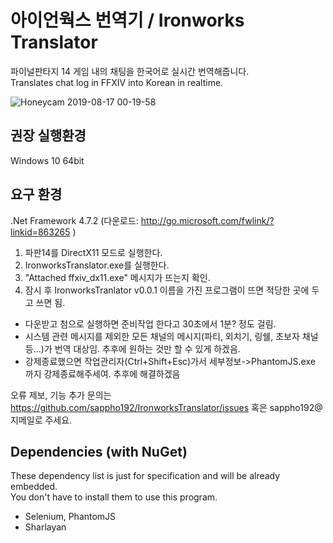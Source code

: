 # 아이언웍스 번역기 / Ironworks Translator  

파이널판타지 14 게임 내의 채팅을 한국어로 실시간 번역해줍니다.  
Translates chat log in FFXIV into Korean in realtime.  

![Honeycam 2019-08-17 00-19-58](https://user-images.githubusercontent.com/7788738/63179344-d8629200-c086-11e9-8ec9-d0325b919782.gif)

## 권장 실행환경  
Windows 10 64bit

## 요구 환경
.Net Framework 4.7.2 (다운로드: http://go.microsoft.com/fwlink/?linkid=863265 )

1. 파판14를 DirectX11 모드로 실행한다.  
2. IronworksTranslator.exe를 실행한다.  
3. "Attached ffxiv_dx11.exe" 메시지가 뜨는지 확인.  
4. 잠시 후 IronworksTranlator v0.0.1 이름을 가진 프로그램이 뜨면 적당한 곳에 두고 쓰면 됨.  
  
* 다운받고 첨으로 실행하면 준비작업 한다고 30초에서 1분? 정도 걸림.  
* 시스템 관련 메시지를 제외한 모든 채널의 메시지(파티, 외치기, 링쉘, 초보자 채널 등...)가 번역 대상임. 추후에 원하는 것만 할 수 있게 하겠음.  
* 강제종료했으면 작업관리자(Ctrl+Shift+Esc)가서 세부정보->PhantomJS.exe 까지 강제종료해주세여. 추후에 해결하겠음  

오류 제보, 기능 추가 문의는 https://github.com/sappho192/IronworksTranslator/issues 혹은 sappho192@지메일로 주세요.

## Dependencies (with NuGet) 
These dependency list is just for specification and will be already embedded.  
You don't have to install them to use this program.
 * Selenium, PhantomJS
 * Sharlayan

